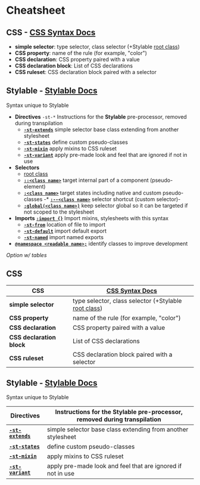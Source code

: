 # Cheatsheet

 ## CSS - [CSS Syntax Docs](https://developer.mozilla.org/en-US/docs/Learn/CSS/Introduction_to_CSS/Syntax#CSS_Declarations)

 * **simple selector**: type selector, class selector (+Stylable [root class](./root.md))
 * **CSS property**: name of the rule (for example, "color")
 * **CSS declaration**: CSS property paired with a value
 * **CSS declaration block**: List of CSS declarations
 * **CSS ruleset**: CSS declaration block paired with a selector

## Stylable - [Stylable Docs](www.stylable.io) 
Syntax unique to Stylable

 * **Directives** `-st-*` Instructions for the **Stylable** pre-processor, removed during transpilation
    * [**`-st-extends`**](../references/extend-stylesheet.md) simple selector base class extending from another stylesheet
    * [**`-st-states`**](../references/pseudo-classes.md) define custom pseudo-classes
    * [**`-st-mixin`**](../references/mixin-syntax.md) apply mixins to CSS ruleset
    * [**`-st-variant`**](../references/variants.md) apply pre-made look and feel that are ignored if not in use
* **Selectors**
    * [root class](./root.md) 
    * [**`::<class name>`**](../references/pseudo-elements.md) target internal part of a component (pseudo-element) 
    * [**`:<class name>`**](../references/pseudo-classes.md) target states including native and custom pseudo-classes
    -* [**`:--<class name>`**](../references/custom-selectors.md) selector shortcut (custom selector)-
    * [**`:global(<class name>)`**](../references/global-selectors.md) keep selector global so it can be targeted if not scoped to the stylesheet
* **Imports** [**`:import {}`**](../references/imports.md) Import mixins, stylesheets with this syntax
    * [**`-st-from`**](../references/imports.md) location of file to import
    * [**`-st-default`**](../references/imports.md) import default export
    * [**`-st-named`**](../references/imports.md) import named exports
* [**`@namespace <readable name>;`**](../references/namespace.md) identify classes to improve development


*Option w/ tables*

## CSS

| **CSS**  | [CSS Syntax Docs](https://developer.mozilla.org/en-US/docs/Learn/CSS/Introduction_to_CSS/Syntax#CSS_Declarations)  |
|---|---|
|**simple selector**   |type selector, class selector (+Stylable [root class](./root.md))   |
|**CSS property**   | name of the rule (for example, "color")  |
| **CSS declaration**  | CSS property paired with a value  |
|**CSS declaration block**   |  List of CSS declarations  |
|**CSS ruleset** | CSS declaration block paired with a selector

## Stylable - [Stylable Docs](www.stylable.io) 
Syntax unique to Stylable

| **Directives**  |  Instructions for the **Stylable** pre-processor, removed during transpilation  |
|---|---|
|[**`-st-extends`**](../references/extend-stylesheet.md)   | simple selector base class extending from another stylesheet  |
| [**`-st-states`**](../references/pseudo-classes.md) | define custom pseudo-classes  |
| [**`-st-mixin`**](../references/mixin-syntax.md)   | apply mixins to CSS ruleset  |
|[**`-st-variant`**](../references/variants.md)    | apply pre-made look and feel that are ignored if not in use  |
